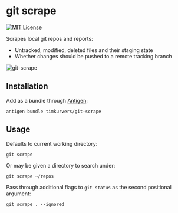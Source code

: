 # git scrape

[![MIT License](https://badgen.net/github/license/timkurvers/git-scrape)](LICENSE.md)

Scrapes local git repos and reports:

- Untracked, modified, deleted files and their staging state
- Whether changes should be pushed to a remote tracking branch

![git-scrape](https://user-images.githubusercontent.com/378235/27263692-0f7c732c-546f-11e7-8aaa-25937d46f50e.png)

## Installation

Add as a bundle through [Antigen]:

```shell
antigen bundle timkurvers/git-scrape
```

## Usage

Defaults to current working directory:

```shell
git scrape
```

Or may be given a directory to search under:

```shell
git scrape ~/repos
```

Pass through additional flags to `git status` as the second positional argument:

```shell
git scrape . --ignored
```

[Antigen]: https://github.com/zsh-users/antigen
